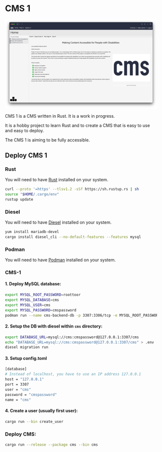 # CMS 1

![CMS1](static/images/screenshot_march.png)

CMS 1 is a CMS written in Rust. It is a work in progress.

It is a hobby project to learn Rust and to create a CMS that is easy to use and easy to deploy.

The CMS 1 is aiming to be fully accessible.

## Deploy CMS 1

### Rust

You will need to have [Rust](https://www.rust-lang.org/) installed on your system.

```bash
curl --proto '=https' --tlsv1.2 -sSf https://sh.rustup.rs | sh
source "$HOME/.cargo/env"
rustup update
```

### Diesel

You will need to have [Diesel](https://diesel.rs/) installed on your system.

```bash
yum install mariadb-devel
cargo install diesel_cli --no-default-features --features mysql
```

### Podman

You will need to have [Podman](https://podman.io/) installed on your system.

### CMS-1

#### 1. Deploy MySQL database:

```bash
export MYSQL_ROOT_PASSWORD=roottoor
export MYSQL_DATABASE=cms
export MYSQL_USER=cms
export MYSQL_PASSWORD=cmspassword
podman run --name cms-backend-db -p 3307:3306/tcp -e MYSQL_ROOT_PASSWORD -e MYSQL_DATABASE -e MYSQL_USER -e MYSQL_PASSWORD -d mariadb:latest
```

#### 2. Setup the DB with diesel within `cms` directory:

```bash
export DATABASE_URL=mysql://cms:cmspassword@127.0.0.1:3307/cms
echo "DATABASE_URL=mysql://cms:cmspassword@127.0.0.1:3307/cms" > .env
diesel migration run
```

#### 3. Setup config.toml

```bash
[database]
# Instead of localhost, you have to use an IP address 127.0.0.1
host = "127.0.0.1"
port = 3307
user = "cms"
password = "cmspassword"
name = "cms"
```

#### 4. Create a user (usually first user):
```bash
cargo run --bin create_user
```

### Deploy CMS:

```bash
cargo run --release --package cms --bin cms
```

